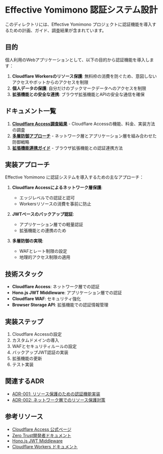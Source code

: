# Effective Yomimono 認証システム設計

このディレクトリには、Effective Yomimono プロジェクトに認証機能を導入するための計画、ガイド、調査結果が含まれています。

## 目的

個人利用のWebアプリケーションとして、以下の目的から認証機能を導入します：

1. **Cloudflare Workersのリソース保護**: 無料枠の消費を防ぐため、意図しないアクセスやボットからのアクセスを制限
2. **個人データの保護**: 自分だけのブックマークデータへのアクセスを制限
3. **拡張機能との安全な連携**: ブラウザ拡張機能とAPIの安全な通信を確保

## ドキュメント一覧

1. [**Cloudflare Access調査結果**](./cloudflare_access.md) - Cloudflare Accessの機能、料金、実装方法の調査
2. [**多層防御アプローチ**](./multi_layer_defense.md) - ネットワーク層とアプリケーション層を組み合わせた防御戦略
3. [**拡張機能連携ガイド**](./extension_integration.md) - ブラウザ拡張機能との認証連携方法

## 実装アプローチ

Effective Yomimono に認証システムを導入するための主なアプローチ：

1. **Cloudflare Accessによるネットワーク層保護**:
   - エッジレベルでの認証と認可
   - Workersリソースの消費を事前に防止

2. **JWTベースのバックアップ認証**:
   - アプリケーション層での軽量認証
   - 拡張機能との連携のため

3. **多層防御の実現**:
   - WAFとレート制限の設定
   - 地理的アクセス制限の適用

## 技術スタック

- **Cloudflare Access**: ネットワーク層での認証
- **Hono.js JWT Middleware**: アプリケーション層での認証
- **Cloudflare WAF**: セキュリティ強化
- **Browser Storage API**: 拡張機能での認証情報管理

## 実装ステップ

1. Cloudflare Accessの設定
2. カスタムドメインの導入
3. WAFとセキュリティルールの設定
4. バックアップJWT認証の実装
5. 拡張機能の更新
6. テスト実装

## 関連するADR

- [ADR-001: リソース保護のための認証機能実装](/Users/r-horie/private/effective-yomimono/docs/ADR/001-リソース保護に関して.md)
- [ADR-002: ネットワーク層でのリソース保護対策](/Users/r-horie/private/effective-yomimono/docs/ADR/002-ネットワーク層でのリソース保護.md)

## 参考リソース

- [Cloudflare Access 公式ページ](https://www.cloudflare.com/zero-trust/products/access/)
- [Zero Trust開発者ドキュメント](https://developers.cloudflare.com/cloudflare-one/)
- [Hono.js JWT Middleware](https://github.com/honojs/middleware/tree/main/packages/jwt)
- [Cloudflare Workers ドキュメント](https://developers.cloudflare.com/workers/)

